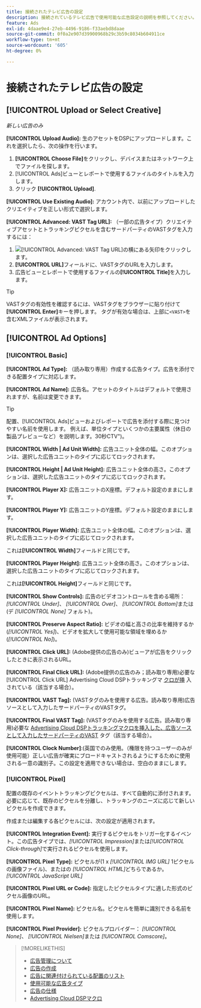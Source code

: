 ```yaml
---
title: 接続されたテレビ広告の設定
description: 接続されているテレビ広告で使用可能な広告設定の説明を参照してください。
feature: Ads
exl-id: 4daae9e4-27eb-4496-9186-f33aebd8daae
source-git-commit: 0f0a2e907d39900968b29c3b59c8034b604911ce
workflow-type: tm+mt
source-wordcount: '605'
ht-degree: 0%

---
```


# 接続されたテレビ広告の設定

## [!UICONTROL Upload or Select Creative]

*新しい広告のみ*

**[!UICONTROL Upload Audio]:** 生のアセットをDSPにアップロードします。これを選択したら、次の操作を行います。

1. **[!UICONTROL Choose File]**&#x200B;をクリックし、デバイスまたはネットワーク上でファイルを探します。
1. [!UICONTROL Ads]ビューとレポートで使用するファイルのタイトルを入力します。
1. クリック **[!UICONTROL Upload]**.

**[!UICONTROL Use Existing Audio]:** アカウント内で、以前にアップロードしたクリエイティブを正しい形式で選択します。

**[!UICONTROL Advanced: VAST Tag URL]:** （一部の広告タイプ）クリエイティブアセットとトラッキングピクセルを含むサードパーティのVASTタグを入力するには：

1. ![**[!UICONTROL Advanced: VAST Tag URL]**&#x200B;の横にある矢印](/help/dsp/assets/compressed.png)をクリックします。
1. **[!UICONTROL URL]**&#x200B;フィールドに、VASTタグのURLを入力します。
1. 広告ビューとレポートで使用するファイルの&#x200B;**[!UICONTROL Title]**&#x200B;を入力します。

>[!TIP]
>
> VASTタグの有効性を確認するには、VASTタグをブラウザーに貼り付けて&#x200B;**[!UICONTROL Enter]**&#x200B;キーを押します。 タグが有効な場合は、上部に`<VAST>`を含むXMLファイルが表示されます。

## [!UICONTROL Ad Options]

### [!UICONTROL Basic]

**[!UICONTROL Ad Type]:** （読み取り専用）作成する広告タイプ。広告を添付できる配置タイプに対応します。

**[!UICONTROL Ad Name]:** 広告名。アセットのタイトルはデフォルトで使用されますが、名前は変更できます。

>[!TIP]
>
> 配置、[!UICONTROL Ads]ビューおよびレポートで広告を添付する際に見つけやすい名前を使用します。 例えば、単位タイプといくつかの主要属性（休日の製品プレビューなど）を説明します。30秒CTV&quot;)。

**[!UICONTROL Width | Ad Unit Width]:** 広告ユニット全体の幅。このオプションは、選択した広告ユニットのタイプに応じてロックされます。

**[!UICONTROL Height | Ad Unit Height]:** 広告ユニット全体の高さ。このオプションは、選択した広告ユニットのタイプに応じてロックされます。

**[!UICONTROL Player X]:** 広告ユニットのX座標。デフォルト設定のままにします。

**[!UICONTROL Player Y]:** 広告ユニットのY座標。デフォルト設定のままにします。

**[!UICONTROL Player Width]:** 広告ユニット全体の幅。このオプションは、選択した広告ユニットのタイプに応じてロックされます。

これは&#x200B;**[!UICONTROL Width]**&#x200B;フィールドと同じです。

**[!UICONTROL Player Height]:** 広告ユニット全体の高さ。このオプションは、選択した広告ユニットのタイプに応じてロックされます。

これは&#x200B;**[!UICONTROL Height]**&#x200B;フィールドと同じです。

**[!UICONTROL Show Controls]:** 広告のビデオコントロールを含める場所： *[!UICONTROL Under]*、 *[!UICONTROL Over]*、 *[!UICONTROL Bottom]*&#x200B;または(デ *[!UICONTROL None]* フォルト)。

**[!UICONTROL Preserve Aspect Ratio]:** ビデオの幅と高さの比率を維持するか(*[!UICONTROL Yes]*)、ビデオを拡大して使用可能な領域を埋めるか(*[!UICONTROL No]*)。

**[!UICONTROL Click URL]:** (Adobe提供の広告のみ)ビューアが広告をクリックしたときに表示されるURL。

**[!UICONTROL Final Click URL]:** (Adobe提供の広告のみ；読み取り専用)必要な [!UICONTROL Click URL] Advertising Cloud DSPトラッキングマ [クロが挿](/help/dsp/campaign-management/macros.md) 入されている（該当する場合）。

**[!UICONTROL VAST Tag]:** (VASTタグのみを使用する広告。読み取り専用)広告ソースとして入力したサードパーティのVASTタグ。

**[!UICONTROL Final VAST Tag]:** (VASTタグのみを使用する広告。読み取り専用)必要な [Advertising Cloud DSPトラッキングマクロを挿入した、広告ソースとして入力したサードパーティのVAST](/help/dsp/campaign-management/macros.md) タグ（該当する場合）。

**[!UICONTROL Clock Number]**:(英国でのみ使用。（権限を持つユーザーのみが使用可能）正しい広告が確実にブロードキャストされるようにするために使用される一意の識別子。この設定を適用できない場合は、空白のままにします。

### [!UICONTROL Pixel]

配置の既存のイベントトラッキングピクセルは、すべて自動的に添付されます。 必要に応じて、既存のピクセルを分離し、トラッキングのニーズに応じて新しいピクセルを作成できます。

作成または編集する各ピクセルには、次の設定が適用されます。

**[!UICONTROL Integration Event]:** 実行するピクセルをトリガー化するイベント。この広告タイプでは、*[!UICONTROL Impression]*&#x200B;または&#x200B;*[!UICONTROL Click-through]*&#x200B;で実行されるピクセルを使用します。

**[!UICONTROL Pixel Type]:** ピクセルが(1 x  *[!UICONTROL IMG URL]* 1ピクセルの画像ファイル)、またはの *[!UICONTROL HTML]*&#x200B;どちらであるか。 *[!UICONTROL JavaScript URL]*

**[!UICONTROL Pixel URL or Code]:** 指定したピクセルタイプに適した形式のピクセル画像のURL。

**[!UICONTROL Pixel Name]:** ピクセル名。ピクセルを簡単に識別できる名前を使用します。

**[!UICONTROL Pixel Provider]:** ピクセルプロバイダー： *[!UICONTROL None]*、 *[!UICONTROL Nielsen]*&#x200B;または *[!UICONTROL Comscore]*。

>[!MORELIKETHIS]
>
>* [広告管理について](ad-about.md)
>* [広告の作成](ad-create.md)
>* [広告に関連付けられている配置のリスト](/help/dsp/campaign-management/ads/ad-list-placements.md)
>* [使用可能な広告タイプ](ad-types.md)
>* [広告の仕様](/help/dsp/assets/ad-specs.pdf)
>* [Advertising Cloud DSPマクロ](/help/dsp/campaign-management/macros.md)

